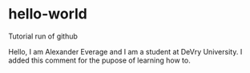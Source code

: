 hello-world
===========

Tutorial run of github

Hello, I am Alexander Everage and I am a student at DeVry University.  I added this comment for the pupose of learning how to.
